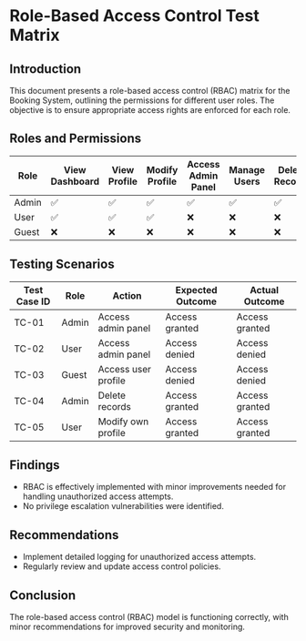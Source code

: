 # Role-Based Access Control Test Matrix

## Introduction

This document presents a role-based access control (RBAC) matrix for the Booking System, outlining the permissions for different user roles. The objective is to ensure appropriate access rights are enforced for each role.

## Roles and Permissions

| Role  | View Dashboard | View Profile | Modify Profile | Access Admin Panel | Manage Users | Delete Records |
|-------|----------------|--------------|----------------|--------------------|--------------|----------------|
| Admin | ✅             | ✅           | ✅             | ✅                 | ✅           | ✅             |
| User  | ✅             | ✅           | ✅             | ❌                 | ❌           | ❌             |
| Guest | ❌             | ❌           | ❌             | ❌                 | ❌           | ❌             |

## Testing Scenarios

| Test Case ID | Role  | Action               | Expected Outcome  | Actual Outcome    |
|--------------|-------|----------------------|-------------------|-------------------|
| TC-01        | Admin | Access admin panel   | Access granted    | Access granted    |
| TC-02        | User  | Access admin panel   | Access denied     | Access denied     |
| TC-03        | Guest | Access user profile  | Access denied     | Access denied     |
| TC-04        | Admin | Delete records       | Access granted    | Access granted    |
| TC-05        | User  | Modify own profile   | Access granted    | Access granted    |

## Findings

- RBAC is effectively implemented with minor improvements needed for handling unauthorized access attempts.
- No privilege escalation vulnerabilities were identified.

## Recommendations

- Implement detailed logging for unauthorized access attempts.
- Regularly review and update access control policies.

## Conclusion

The role-based access control (RBAC) model is functioning correctly, with minor recommendations for improved security and monitoring.